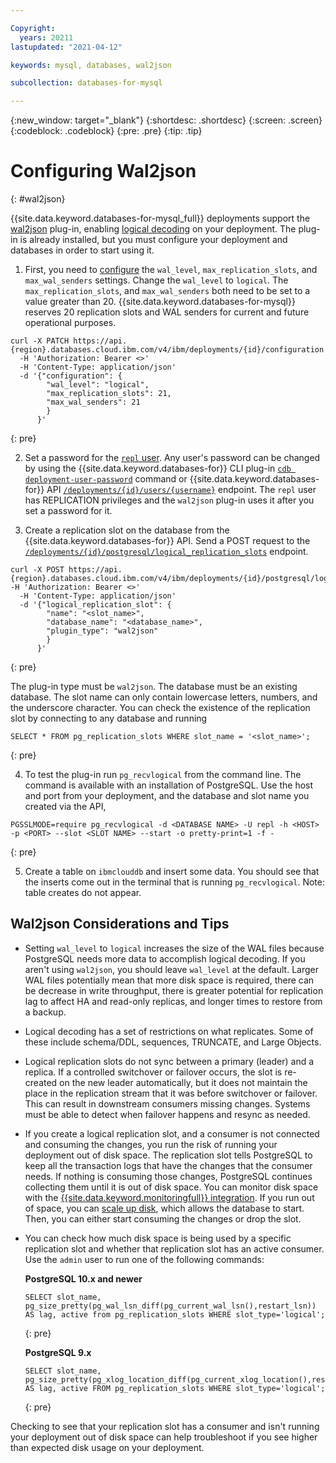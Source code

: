 ```yaml
---

Copyright:
  years: 20211
lastupdated: "2021-04-12"

keywords: mysql, databases, wal2json

subcollection: databases-for-mysql

---
```


{:new_window: target="_blank"}
{:shortdesc: .shortdesc}
{:screen: .screen}
{:codeblock: .codeblock}
{:pre: .pre}
{:tip: .tip}

# Configuring Wal2json
{: #wal2json}
   
{{site.data.keyword.databases-for-mysql_full}} deployments support the [wal2json](https://github.com/eulerto/wal2json) plug-in, enabling [logical decoding](https://www.postgresql.org/docs/current/logicaldecoding-explanation.html) on your deployment. The plug-in is already installed, but you must configure your deployment and databases in order to start using it.
   
1. First, you need to [configure](/docs/databases-for-mysql?topic=databases-for-mysql-changing-configuration) the `wal_level`, `max_replication_slots`, and `max_wal_senders` settings. Change the `wal_level` to `logical`. The `max_replication_slots`, and `max_wal_senders` both need to be set to a value greater than 20. {{site.data.keyword.databases-for-mysql}} reserves 20 replication slots and WAL senders for current and future operational purposes.
  ```
  curl -X PATCH https://api.{region}.databases.cloud.ibm.com/v4/ibm/deployments/{id}/configuration 
    -H 'Authorization: Bearer <>'
    -H 'Content-Type: application/json'
    -d '{"configuration": {
          "wal_level": "logical",
          "max_replication_slots": 21,
          "max_wal_senders": 21
          }
        }'
  ```
  {: pre}
   
2. Set a password for the [`repl` user](/docs/databases-for-mysql?topic=databases-for-mysql-user-management#the-repl-user). Any user's password can be changed by using the {{site.data.keyword.databases-for}} CLI plug-in [`cdb deployment-user-password`](/docs/databases-cli-plugin?topic=databases-cli-plugin-cdb-reference#deployment-user-password) command or {{site.data.keyword.databases-for}} API [`/deployments/{id}/users/{username}`](https://cloud.ibm.com/apidocs/cloud-databases-api#set-database-level-user-s-password) endpoint. The `repl` user has REPLICATION privileges and the `wal2json` plug-in uses it after you set a password for it.
   
3. Create a replication slot on the database from the {{site.data.keyword.databases-for}} API. Send a POST request to the [`/deployments/{id}/postgresql/logical_replication_slots`](https://cloud.ibm.com/apidocs/cloud-databases-api#create-a-new-logical-replication-slot) endpoint.
  ```
  curl -X POST https://api.{region}.databases.cloud.ibm.com/v4/ibm/deployments/{id}/postgresql/logical_replication_slots   -H 'Authorization: Bearer <>'
    -H 'Content-Type: application/json' 
    -d '{"logical_replication_slot": {
          "name": "<slot_name>",
          "database_name": "<database_name>",
          "plugin_type": "wal2json"
          }
        }'
  ```
  {: pre}
   
The plug-in type must be `wal2json`. The database must be an existing database. The slot name can only contain lowercase letters, numbers, and the underscore character. You can check the existence of the replication slot by connecting to any database and running 
  ```
  SELECT * FROM pg_replication_slots WHERE slot_name = '<slot_name>';
  ```
  {: pre}
   
4. To test the plug-in run `pg_recvlogical` from the command line. The command is available with an installation of PostgreSQL. Use the host and port from your deployment, and the database and slot name you created via the API,
  ```
  PGSSLMODE=require pg_recvlogical -d <DATABASE NAME> -U repl -h <HOST> -p <PORT> --slot <SLOT NAME> --start -o pretty-print=1 -f -
  ```
  {: pre}
   
5. Create a table on `ibmclouddb` and insert some data. You should see that the inserts come out in the terminal that is running `pg_recvlogical`. Note: table creates do not appear.
   
## Wal2json Considerations and Tips
   
- Setting `wal_level` to `logical` increases the size of the WAL files because PostgreSQL needs more data to accomplish logical decoding. If you aren't using `wal2json`, you should leave `wal_level` at the default. Larger WAL files potentially mean that more disk space is required, there can be decrease in write throughput, there is greater potential for replication lag to affect HA and read-only replicas, and longer times to restore from a backup.
   
- Logical decoding has a set of restrictions on what replicates. Some of these include schema/DDL, sequences, TRUNCATE, and Large Objects.
   
- Logical replication slots do not sync between a primary (leader) and a replica. If a controlled switchover or failover occurs, the slot is re-created on the new leader automatically, but it does not maintain the place in the replication stream that it was before switchover or failover. This can result in downstream consumers missing changes. Systems must be able to detect when failover happens and resync as needed.
   
- If you create a logical replication slot, and a consumer is not connected and consuming the changes, you run the risk of running your deployment out of disk space. The replication slot tells PostgreSQL to keep all the transaction logs that have the changes that the consumer needs. If nothing is consuming those changes, PostgreSQL continues collecting them until it is out of disk space. You can monitor disk space with the [{{site.data.keyword.monitoringfull}} integration](/docs/databases-for-mysql?topic=databases-for-mysql-monitoring). If you run out of space, you can [scale up disk](/docs/databases-for-mysql?topic=databases-for-mysql-resources-scaling), which allows the database to start. Then, you can either start consuming the changes or drop the slot.
   
- You can check how much disk space is being used by a specific replication slot and whether that replication slot has an active consumer. Use the `admin` user to run one of the following commands:  
   
  **PostgreSQL 10.x and newer**
    ```
    SELECT slot_name, pg_size_pretty(pg_wal_lsn_diff(pg_current_wal_lsn(),restart_lsn)) AS lag, active from pg_replication_slots WHERE slot_type='logical';
    ```
    {: pre}
   
  **PostgreSQL 9.x**
    ```
    SELECT slot_name, pg_size_pretty(pg_xlog_location_diff(pg_current_xlog_location(),restart_lsn)) AS lag, active FROM pg_replication_slots WHERE slot_type='logical';
    ```
    {: pre}
   
Checking to see that your replication slot has a consumer and isn't running your deployment out of disk space can help troubleshoot if you see higher than expected disk usage on your deployment.
   
   